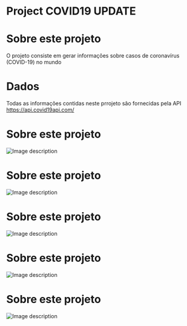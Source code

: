 # Project COVID19 UPDATE

# Sobre este projeto
O projeto consiste em gerar informações sobre casos de coronavírus (COVID-19) no mundo

# Dados
Todas as informações contidas neste prrojeto são fornecidas pela API https://api.covid19api.com/
# Sobre este projeto
![Image description](https://raw.githubusercontent.com/Antoniocfilho/Project_COVID19_UPDATE/master/Image_Proj/1.png)
# Sobre este projeto
![Image description](https://raw.githubusercontent.com/Antoniocfilho/Project_COVID19_UPDATE/master/Image_Proj/2.png)
# Sobre este projeto
![Image description](https://raw.githubusercontent.com/Antoniocfilho/Project_COVID19_UPDATE/master/Image_Proj/3.png)
# Sobre este projeto
![Image description](https://raw.githubusercontent.com/Antoniocfilho/Project_COVID19_UPDATE/master/Image_Proj/4.png)
# Sobre este projeto
![Image description](https://raw.githubusercontent.com/Antoniocfilho/Project_COVID19_UPDATE/master/Image_Proj/5.png)
